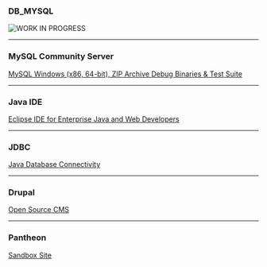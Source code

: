 ### DB_MYSQL
![*WORK IN PROGRESS*](https://mlc3enqihfxh.i.optimole.com/-oReiFg-YQPzv3IV/w:184/h:184/q:auto/https://i0.wp.com/amandaalianell.com/wp-content/uploads/2019/09/awkward-moment-seal-meme.png)<br/>
***
### MySQL Community Server
[MySQL Windows (x86, 64-bit), ZIP Archive Debug Binaries & Test Suite](https://dev.mysql.com/downloads/mysql/)<br/>
***
### Java IDE
[Eclipse IDE for Enterprise Java and Web Developers](https://www.eclipse.org/downloads/packages/release/2021-03/r/eclipse-ide-enterprise-java-and-web-developers)<br/>
***
### JDBC
[Java Database Connectivity](https://docs.oracle.com/javase/8/docs/api/java/sql/package-summary.html)<br/>
***
### Drupal
[Open Source CMS](https://www.drupal.org/)<br/>
***
### Pantheon
[Sandbox Site](https://dashboard.pantheon.io/login)<br/>